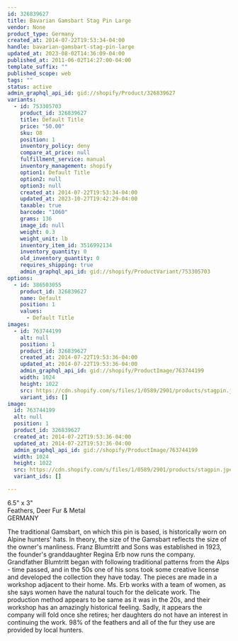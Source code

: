 ```yaml
---
id: 326839627
title: Bavarian Gamsbart Stag Pin Large
vendor: None
product_type: Germany
created_at: 2014-07-22T19:53:34-04:00
handle: bavarian-gamsbart-stag-pin-large
updated_at: 2023-08-02T14:36:09-04:00
published_at: 2011-06-02T14:27:00-04:00
template_suffix: ""
published_scope: web
tags: ""
status: active
admin_graphql_api_id: gid://shopify/Product/326839627
variants:
  - id: 753305703
    product_id: 326839627
    title: Default Title
    price: "50.00"
    sku: O8
    position: 1
    inventory_policy: deny
    compare_at_price: null
    fulfillment_service: manual
    inventory_management: shopify
    option1: Default Title
    option2: null
    option3: null
    created_at: 2014-07-22T19:53:34-04:00
    updated_at: 2023-10-27T19:42:29-04:00
    taxable: true
    barcode: "1060"
    grams: 136
    image_id: null
    weight: 0.3
    weight_unit: lb
    inventory_item_id: 3516992134
    inventory_quantity: 0
    old_inventory_quantity: 0
    requires_shipping: true
    admin_graphql_api_id: gid://shopify/ProductVariant/753305703
options:
  - id: 386503055
    product_id: 326839627
    name: Default
    position: 1
    values:
      - Default Title
images:
  - id: 763744199
    alt: null
    position: 1
    product_id: 326839627
    created_at: 2014-07-22T19:53:36-04:00
    updated_at: 2014-07-22T19:53:36-04:00
    admin_graphql_api_id: gid://shopify/ProductImage/763744199
    width: 1024
    height: 1022
    src: https://cdn.shopify.com/s/files/1/0589/2901/products/stagpin.jpeg?v=1406073216
    variant_ids: []
image:
  id: 763744199
  alt: null
  position: 1
  product_id: 326839627
  created_at: 2014-07-22T19:53:36-04:00
  updated_at: 2014-07-22T19:53:36-04:00
  admin_graphql_api_id: gid://shopify/ProductImage/763744199
  width: 1024
  height: 1022
  src: https://cdn.shopify.com/s/files/1/0589/2901/products/stagpin.jpeg?v=1406073216
  variant_ids: []

---
```


6.5" x 3"  
Feathers, Deer Fur & Metal  
GERMANY

The traditional Gamsbart, on which this pin is based, is historically worn on Alpine hunters' hats. In theory, the size of the Gamsbart reflects the size of the owner's manliness. Franz Blumtritt and Sons was established in 1923, the founder's granddaughter Regina Erb now runs the company. Grandfather Blumtritt began with following traditional patterns from the Alps - time passed, and in the 50s one of his sons took some creative license and developed the collection they have today. The pieces are made in a workshop adjacent to their home. Ms. Erb works with a team of women, as she says women have the natural touch for the delicate work. The production method appears to be same as it was in the 20s, and their workshop has an amazingly historical feeling. Sadly, it appears the company will fold once she retires; her daughters do not have an interest in continuing the work. 98% of the feathers and all of the fur they use are provided by local hunters.